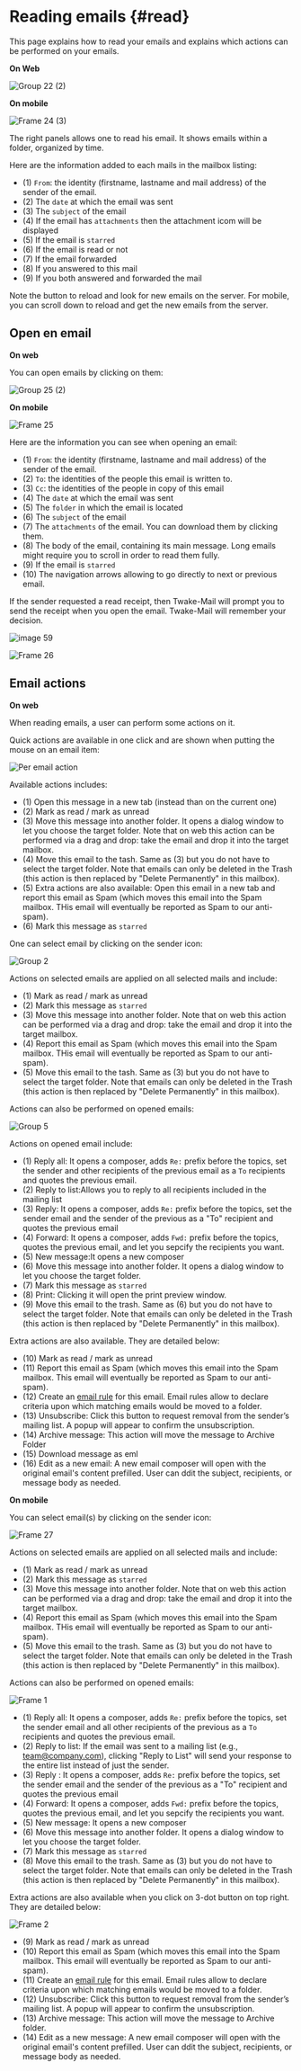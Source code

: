 # Reading emails {#read}

This page explains how to read your emails and explains which actions can be performed on your emails.

**On Web**

![Group 22 (2)](https://github.com/user-attachments/assets/c563f638-b778-4541-b3b4-ac98562cb396)


**On mobile**

![Frame 24 (3)](https://github.com/linagora/tmail-flutter/assets/68209176/2ccd6fb9-96cc-4a9e-b89c-783c09fa0dc6)


The right panels allows one to read his email. It shows emails within a folder, organized by time.

Here are the information added to each mails in the mailbox listing:

 - (1) `From`: the identity (firstname, lastname and mail address) of the sender of the email.
 - (2) The `date` at which the email was sent
 - (3) The `subject` of the email
 - (4) If the email has `attachments` then the attachment icom will be displayed
 - (5) If the email is `starred`
 - (6) If the email is read or not
 - (7) If the email forwarded
 - (8) If you answered to this mail
 - (9) If you both answered and forwarded the mail

Note the button to reload and look for new emails on the server.
For mobile, you can scroll down to reload and get the new emails from the server.

## Open en email

**On web**

You can open emails by clicking on them:

![Group 25 (2)](https://github.com/user-attachments/assets/e48b113e-9ef8-4fa6-bf04-f79e3bd7f193)


**On mobile**

![Frame 25](https://github.com/linagora/tmail-flutter/assets/68209176/327e0aee-1513-4000-b524-58b188250112)


Here are the information you can see when opening an email:

 - (1) `From`: the identity (firstname, lastname and mail address) of the sender of the email.
 - (2) `To`: the identities of the people this email is written to.
 - (3) `Cc`: the identities of the people in copy of this email
 - (4) The `date` at which the email was sent
 - (5) The `folder` in which the email is located
 - (6) The `subject` of the email
 - (7) The `attachments` of the email. You can download them by clicking them.
 - (8) The body of the email, containing its main message. Long emails might require you to scroll in order to read them fully.
 - (9) If the email is `starred`
 - (10) The navigation arrows allowing to go directly to next or previous email.

If the sender requested a read receipt, then Twake-Mail will prompt you to send the receipt when you open the email. Twake-Mail will remember your decision.

![image 59](https://github.com/linagora/tmail-flutter/assets/68209176/47dfeb99-1801-419f-8d29-6bd84e5a3cb5)

![Frame 26](https://github.com/linagora/tmail-flutter/assets/68209176/24ba1c39-e0de-4900-ac6a-9003e822e173)



## Email actions

**On web**

When reading emails, a user can perform some actions on it.

Quick actions are available in one click and are shown when putting the mouse on an email item:

![Per email action](images/action1.png)

Available actions includes:

 - (1) Open this message in a new tab (instead than on the current one)
 - (2) Mark as read / mark as unread
 - (3) Move this message into another folder. It opens a dialog window to let you choose the target folder.
Note that on web this action can be performed via a drag and drop: take the email and drop it into the target mailbox.
 - (4) Move this email to the tash. Same as (3) but you do not have to select the target folder. Note that emails can only be deleted in the Trash (this action is then replaced by "Delete Permanently"
in this mailbox).
 - (5) Extra actions are also available: Open this email in a new tab and report this email as Spam (which moves this email into the Spam mailbox. THis email will eventually be reported as Spam to
our anti-spam).
 - (6) Mark this message as `starred`

One can select email by clicking on the sender icon:

![Group 2](https://github.com/user-attachments/assets/023f8b4d-9439-4f7f-af40-cc0378f2b187)


Actions on selected emails are applied on all selected mails and include:

 - (1) Mark as read / mark as unread
 - (2) Mark this message as `starred`
 - (3) Move this message into another folder. Note that on web this action can be performed via a drag and drop: take the email and drop it into the target mailbox.
 - (4) Report this email as Spam (which moves this email into the Spam mailbox. THis email will eventually be reported as Spam to our anti-spam).
 - (5) Move this email to the tash. Same as (3) but you do not have to select the target folder. Note that emails can only be deleted in the Trash (this action is then replaced by "Delete Permanently"
in this mailbox).

Actions can also be performed on opened emails:

![Group 5](https://github.com/user-attachments/assets/cfb4c6ed-9746-44d7-8fdb-2331cd0d213d)


Actions on opened email include:

 - (1) Reply all: It opens a composer, adds `Re:` prefix before the topics, set the sender and other recipients of the previous email as a `To` recipients and quotes the previous email.
 - (2) Reply to list:Allows you to reply to all recipients included in the mailing list 
 - (3) Reply: It opens a composer, adds `Re:` prefix before the topics, set the sender email and the sender of the previous as a "To" recipient and quotes the previous email
 - (4) Forward: It opens a composer, adds `Fwd:` prefix before the topics, quotes the previous email, and let you sepcify the recipients you want.
 - (5) New message:It opens a new composer 
 - (6) Move this message into another folder. It opens a dialog window to let you choose the target folder.
 - (7) Mark this message as `starred`
 - (8) Print: Clicking it will open the print preview window.
 - (9) Move this email to the trash. Same as (6) but you do not have to select the target folder. Note that emails can only be deleted in the Trash (this action is then replaced by "Delete Permanently"
in this mailbox).

Extra actions are also available. They are detailed below:

 - (10) Mark as read / mark as unread
 - (11) Report this email as Spam (which moves this email into the Spam mailbox. This email will eventually be reported as Spam to our anti-spam).
 - (12) Create an [email rule](profile.md#email-rule) for this email. Email rules allow to declare criteria upon which matching emails would be moved to a folder.
 - (13) Unsubscribe: Click this button to request removal from the sender’s mailing list. A popup will appear to confirm the unsubscription. 
 - (14) Archive message: This action will move the message to Archive Folder
 - (15) Download message as eml
 - (16) Edit as a new email: A new email composer will open with the original email's content prefilled. User can ddit the subject, recipients, or message body as needed.

**On mobile**

You can select email(s) by clicking on the sender icon:

![Frame 27](https://github.com/linagora/tmail-flutter/assets/68209176/3bab5ff7-be24-4886-8919-683c422164e5)

Actions on selected emails are applied on all selected mails and include:

 - (1) Mark as read / mark as unread
 - (2) Mark this message as `starred`
 - (3) Move this message into another folder. Note that on web this action can be performed via a drag and drop: take the email and drop it into the target mailbox.
 - (4) Report this email as Spam (which moves this email into the Spam mailbox. THis email will eventually be reported as Spam to our anti-spam).
 - (5) Move this email to the trash. Same as (3) but you do not have to select the target folder. Note that emails can only be deleted in the Trash (this action is then replaced by "Delete Permanently"
in this mailbox).

Actions can also be performed on opened emails:

![Frame 1](https://github.com/user-attachments/assets/7e76612a-054b-45a1-9f31-18141849de8f)


- (1) Reply all: It opens a composer, adds `Re:` prefix before the topics, set the sender email and all other recipients of the previous  as a `To` recipients and quotes the previous email.
- (2) Reply to list: If the email was sent to a mailing list (e.g., team@company.com), clicking "Reply to List" will send your response to the entire list instead of just the sender.
- (3) Reply : It opens a composer, adds `Re:` prefix before the topics, set the sender email and the sender of the previous as a "To" recipient and quotes the previous email
- (4) Forward:  It opens a composer, adds `Fwd:` prefix before the topics, quotes the previous email, and let you sepcify the recipients you want.
- (5) New message: It opens a new composer 
- (6) Move this message into another folder. It opens a dialog window to let you choose the target folder.
- (7) Mark this message as `starred`
- (8) Move this email to the trash. Same as (3) but you do not have to select the target folder. Note that emails can only be deleted in the Trash (this action is then replaced by "Delete Permanently"
in this mailbox).

 Extra actions are also available when you click on 3-dot button on top right. They are detailed below:

![Frame 2](https://github.com/user-attachments/assets/0b8d16fe-ed63-48fc-b170-a0787459f7e5)


 - (9) Mark as read / mark as unread
 - (10) Report this email as Spam (which moves this email into the Spam mailbox. This email will eventually be reported as Spam to our anti-spam).
 - (11) Create an [email rule](profile.md#email-rule) for this email. Email rules allow to declare criteria upon which matching emails would be moved to a folder.
 - (12) Unsubscribe: Click this button to request removal from the sender’s mailing list. A popup will appear to confirm the unsubscription.
 - (13) Archive message: This action will move the message to Archive folder.
 - (14) Edit as a new message: A new email composer will open with the original email's content prefilled. User can ddit the subject, recipients, or message body as needed.


